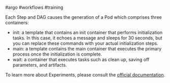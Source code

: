 #argo #workflows #training

Each Step and DAG causes the generation of a Pod which comprises three containers:

- init: a template that contains an init container that performs initialization tasks. In this case, it echoes a message and sleeps for 30 seconds, but you can replace these commands with your actual initialization steps.
- main: a template contains the main container that executes the primary process once the initialization is complete.
- wait: a container that executes tasks such as clean up, saving off parameters, and artifacts.

To learn more about Experiments, please consult the [official documentation](https://argo-workflows.readthedocs.io/en/latest/workflow-concepts/).